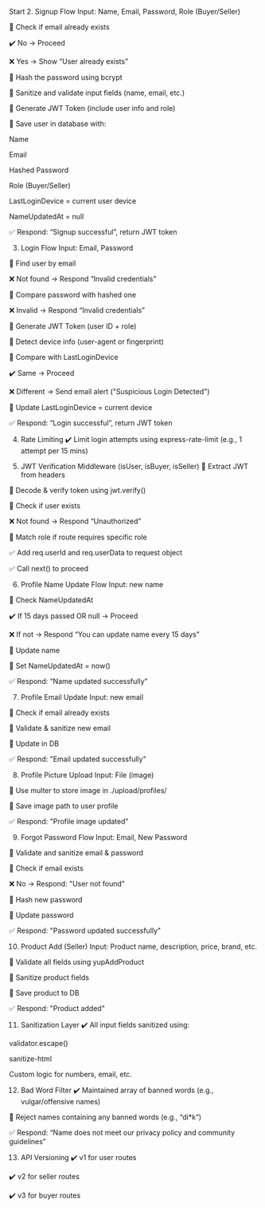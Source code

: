 Start
2. Signup Flow
Input: Name, Email, Password, Role (Buyer/Seller)

🔽 Check if email already exists

✔️ No → Proceed

❌ Yes → Show “User already exists”

🔽 Hash the password using bcrypt

🔽 Sanitize and validate input fields (name, email, etc.)

🔽 Generate JWT Token (include user info and role)

🔽 Save user in database with:

Name

Email

Hashed Password

Role (Buyer/Seller)

LastLoginDevice = current user device

NameUpdatedAt = null

✅ Respond: “Signup successful”, return JWT token

3. Login Flow
Input: Email, Password

🔽 Find user by email

❌ Not found → Respond “Invalid credentials”

🔽 Compare password with hashed one

❌ Invalid → Respond “Invalid credentials”

🔽 Generate JWT Token (user ID + role)

🔽 Detect device info (user-agent or fingerprint)

🔽 Compare with LastLoginDevice

✔️ Same → Proceed

❌ Different → Send email alert ("Suspicious Login Detected")

🔽 Update LastLoginDevice = current device

✅ Respond: “Login successful”, return JWT token

4. Rate Limiting
✔️ Limit login attempts using express-rate-limit (e.g., 1 attempt per 15 mins)

5. JWT Verification Middleware (isUser, isBuyer, isSeller)
🔽 Extract JWT from headers

🔽 Decode & verify token using jwt.verify()

🔽 Check if user exists

❌ Not found → Respond “Unauthorized”

🔽 Match role if route requires specific role

✅ Add req.userId and req.userData to request object

✅ Call next() to proceed

6. Profile Name Update Flow
Input: new name

🔽 Check NameUpdatedAt

✔️ If 15 days passed OR null → Proceed

❌ If not → Respond “You can update name every 15 days”

🔽 Update name

🔽 Set NameUpdatedAt = now()

✅ Respond: “Name updated successfully”

7. Profile Email Update
Input: new email

🔽 Check if email already exists

🔽 Validate & sanitize new email

🔽 Update in DB

✅ Respond: "Email updated successfully"

8. Profile Picture Upload
Input: File (image)

🔽 Use multer to store image in ./upload/profiles/

🔽 Save image path to user profile

✅ Respond: "Profile image updated"

9. Forgot Password Flow
Input: Email, New Password

🔽 Validate and sanitize email & password

🔽 Check if email exists

❌ No → Respond: "User not found"

🔽 Hash new password

🔽 Update password

✅ Respond: "Password updated successfully"

10. Product Add (Seller)
Input: Product name, description, price, brand, etc.

🔽 Validate all fields using yupAddProduct

🔽 Sanitize product fields

🔽 Save product to DB

✅ Respond: "Product added"

11. Sanitization Layer
✔️ All input fields sanitized using:

validator.escape()

sanitize-html

Custom logic for numbers, email, etc.

12. Bad Word Filter
✔️ Maintained array of banned words (e.g., vulgar/offensive names)

🔽 Reject names containing any banned words (e.g., “di*k”)

✅ Respond: “Name does not meet our privacy policy and community guidelines”

13. API Versioning
✔️ v1 for user routes

✔️ v2 for seller routes

✔️ v3 for buyer routes